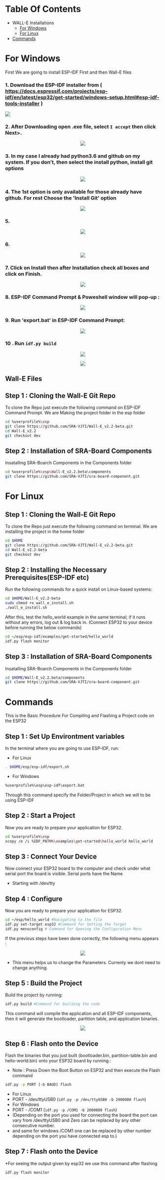 # Table Of Contents
* WALL-E Installations
    * [For Windows](#for-windows)
    * [For Linux](#for-linux)
* [Commands](#commands)
# For Windows
First We are going to install ESP-IDF First and then Wall-E files
### 1. Download the ESP-IDF installer from ( https://docs.espressif.com/projects/esp-idf/en/latest/esp32/get-started/windows-setup.html#esp-idf-tools-installer )
<img align="center" src="https://github.com/hashmis79/Wall-e-Installations/blob/main/Assets/1.png">



### 2. After Downloading open .exe file, select `I accept` then click Next>.
<p align="center">
  <img src="https://github.com/hashmis79/Wall-e-Installations/blob/main/Assets/2.png">
</p>

### 3. In my case I already had python3.6 and github on my system. If you don’t, then select the install python, install git options 
<p align="center">
  <img src="https://github.com/hashmis79/Wall-e-Installations/blob/main/Assets/3.png">
</p>

### 4. The 1st option is only available for those already have github. For rest Choose the 'Install Git' option  
<p align="center">
  <img src="https://github.com/hashmis79/Wall-e-Installations/blob/main/Assets/4.png">
</p>

### 5. 
<p align="center">
  <img src="https://github.com/hashmis79/Wall-e-Installations/blob/main/Assets/5.png">
</p>

### 6.
<p align="center">
  <img src="https://github.com/hashmis79/Wall-e-Installations/blob/main/Assets/6.png">
</p>

### 7. Click on Install then after Installation check all boxes and click on Finish.
<p align="center">
  <img src="https://github.com/hashmis79/Wall-e-Installations/blob/main/Assets/7.png">
</p>


### 8. ESP-IDF Command Prompt & Poweshell window will pop-up :
<p align="center">
  <img src="https://github.com/hashmis79/Wall-e-Installations/blob/main/Assets/8.png">
</p>

 
### 9. Run 'export.bat' in ESP-IDF Command Prompt:
<p align="center">
  <img src="https://github.com/hashmis79/Wall-e-Installations/blob/main/Assets/9.png">
</p>

### 10 . Run `idf.py build`
<p align="center">
  <img src="https://github.com/hashmis79/Wall-e-Installations/blob/main/Assets/10.png">
</p>

<p align="center">
  <img src="https://github.com/hashmis79/Wall-e-Installations/blob/main/Assets/10(1).png">
</p>

## Wall-E Files
## Step 1 : Cloning the Wall-E Git Repo
To clone the Repo just execute the following command on ESP-IDF Command Prompt. We are Making the project folder in the esp folder
```sh
cd %userprofile%\esp
git clone https://github.com/SRA-VJTI/Wall-E_v2.2-beta.git
cd Wall-E_v2.2
git checkout dev
```
## Step 2 : Installation of SRA-Board Components
Insatalling SRA-Boarch Components in the Components folder
```sh
cd %userprofile%\esp\Wall-E_v2.2.beta\components
git clone https://github.com/SRA-VJTI/sra-board-component.git
```
# For Linux 
## Step 1 : Cloning the Wall-E Git Repo
To clone the Repo just execute the following command on terminal. We are installing the project in the home folder
```sh
cd $HOME
git clone https://github.com/SRA-VJTI/Wall-E_v2.2-beta.git
cd Wall-E_v2.2-beta
git checkout dev
```
## Step 2 : Installing the Necessary Prerequisites(ESP-IDF etc)
Run the following commands for a quick install on Linux-based systems:
```sh
cd $HOME/Wall-E_v2.2-beta
sudo chmod +x wall_e_install.sh
./wall_e_install.sh
```
After this, test the hello_world example in the same terminal; if it runs without any errors, log out & log back in.
(Connect ESP32 to your device before running the below commands)
```sh
cd ~/esp/esp-idf/examples/get-started/hello_world
idf.py flash monitor
```
## Step 3 : Installation of SRA-Board Components
Insatalling SRA-Boarch Components in the Components folder
```sh
cd $HOME/Wall-E_v2.2.beta/components
git clone https://github.com/SRA-VJTI/sra-board-component.git
```
# Commands
This is the Basic Procedure For Compiling and Flashing a Project code on the ESP32
## Step 1 : Set Up Environtment variables
In the terminal where you are going to use ESP-IDF, run:
* For Linux
```sh
. $HOME/esp/esp-idf/export.sh
```
* For Windows
```sh
%userprofile%\esp\esp-idf\export.bat
```
Through this command specify the Folder/Project in which we will to be using ESP-IDF 
## Step 2 : Start a Project
Now you are ready to prepare your application for ESP32.
```sh
cd %userprofile%\esp
xcopy /e /i %IDF_PATH%\examples\get-started\hello_world hello_world
```
## Step 3 : Connect Your Device
Now connect your ESP32 board to the computer and check under what serial port the board is visible.
Serial ports have the Name
* Starting with /dev/tty
## Step 4 : Configure
Now you are ready to prepare your application for ESP32.
```sh
cd ~/esp/hello_world #Navigating to the file
idf.py set-target esp32 #Command for Setting the Target 
idf.py menuconfig # Command for Opening the Configuration Menu
```
If the previous steps have been done correctly, the following menu appears :
<p align="center">
  <img src="https://github.com/hashmis79/Wall-e-Installations/blob/main/Assets/project-configuration1.png">
</p>

* This menu helps us to change the Parameters. Currenty we dont need to change anything.
## Step 5 : Build the Project
Build the project by running:
```sh
idf.py build #Command for building the code
```
This command will compile the application and all ESP-IDF components, then it will generate the bootloader, partition table, and application binaries.
<p align="center">
  <img src="https://github.com/hashmis79/Wall-e-Installations/blob/main/Assets/build.png">
</p>

## Step 6 : Flash onto the Device
Flash the binaries that you just built (bootloader.bin, partition-table.bin and hello-world.bin) onto your ESP32 board by running.:
* Note : Press Down the Boot Button on ESP32 and then execute the Flash command
```sh
idf.py -p PORT [-b BAUD] flash 
```
* For Linux 
* PORT - /dev/ttyUSB0 (`idf.py -p /dev/ttyUSB0 -b 2000000 flash`)
* For Windows 
* PORT - /COM1 (`idf.py -p /COM1 -b 2000000 flash`)
* (Depending on the port you used for connecting the board the port can vary from /dev/ttyUSB0 and Zero can be replaced by any other consecutive number.
* and same for windows /COM1 one can be replaced by other number depending on the port you have connected esp to.)
## Step 7 : Flash onto the Device
*For seeing the output given by esp32 we use this command after flashing
```sh
idf.py flash monitor
```


